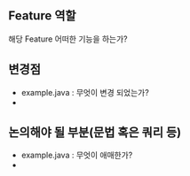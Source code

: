 ## Feature 역할

해당 Feature 어떠한 기능을 하는가?

## 변경점
- example.java : 무엇이 변경 되었는가?
-

## 논의해야 될 부분(문법 혹은 쿼리 등)
- example.java : 무엇이 애매한가?
- 